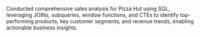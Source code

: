 Conducted comprehensive sales analysis for Pizza Hut using SQL, leveraging JOINs, subqueries, window functions, and CTEs to identify top-performing products, key customer segments, and revenue trends, enabling actionable business insights.
